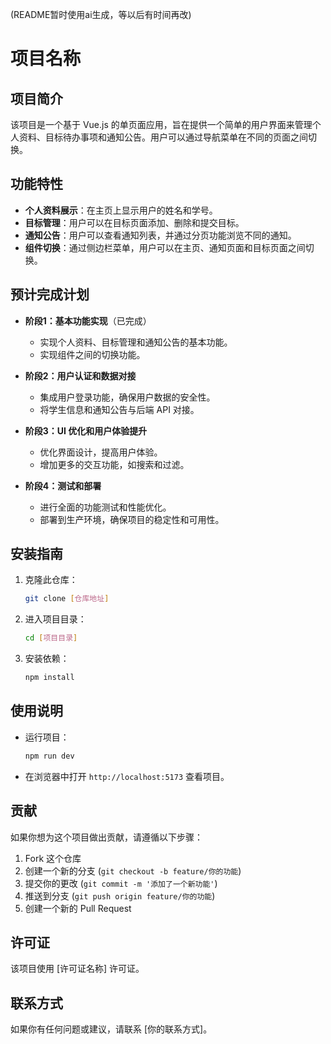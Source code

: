 (README暂时使用ai生成，等以后有时间再改)
# 项目名称

## 项目简介
该项目是一个基于 Vue.js 的单页面应用，旨在提供一个简单的用户界面来管理个人资料、目标待办事项和通知公告。用户可以通过导航菜单在不同的页面之间切换。

## 功能特性
- **个人资料展示**：在主页上显示用户的姓名和学号。
- **目标管理**：用户可以在目标页面添加、删除和提交目标。
- **通知公告**：用户可以查看通知列表，并通过分页功能浏览不同的通知。
- **组件切换**：通过侧边栏菜单，用户可以在主页、通知页面和目标页面之间切换。

## 预计完成计划
- **阶段1：基本功能实现**（已完成）
  - 实现个人资料、目标管理和通知公告的基本功能。
  - 实现组件之间的切换功能。

- **阶段2：用户认证和数据对接**
  - 集成用户登录功能，确保用户数据的安全性。
  - 将学生信息和通知公告与后端 API 对接。

- **阶段3：UI 优化和用户体验提升**
  - 优化界面设计，提高用户体验。
  - 增加更多的交互功能，如搜索和过滤。

- **阶段4：测试和部署**
  - 进行全面的功能测试和性能优化。
  - 部署到生产环境，确保项目的稳定性和可用性。

## 安装指南
1. 克隆此仓库：
   ```bash
   git clone [仓库地址]
   ```
2. 进入项目目录：
   ```bash
   cd [项目目录]
   ```
3. 安装依赖：
   ```bash
   npm install
   ```

## 使用说明
- 运行项目：
  ```bash
  npm run dev
  ```
- 在浏览器中打开 `http://localhost:5173` 查看项目。

## 贡献
如果你想为这个项目做出贡献，请遵循以下步骤：
1. Fork 这个仓库
2. 创建一个新的分支 (`git checkout -b feature/你的功能`)
3. 提交你的更改 (`git commit -m '添加了一个新功能'`)
4. 推送到分支 (`git push origin feature/你的功能`)
5. 创建一个新的 Pull Request

## 许可证
该项目使用 [许可证名称] 许可证。

## 联系方式
如果你有任何问题或建议，请联系 [你的联系方式]。